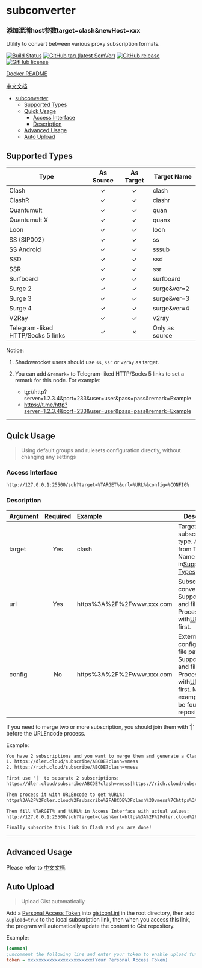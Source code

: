 # subconverter

### 添加混淆host参数target=clash&newHost=xxx

Utility to convert between various proxy subscription formats.

[![Build Status](https://github.com/tindy2013/subconverter/actions/workflows/build.yml/badge.svg)](https://github.com/tindy2013/subconverter/actions)
[![GitHub tag (latest SemVer)](https://img.shields.io/github/tag/tindy2013/subconverter.svg)](https://github.com/tindy2013/subconverter/tags)
[![GitHub release](https://img.shields.io/github/release/tindy2013/subconverter.svg)](https://github.com/tindy2013/subconverter/releases)
[![GitHub license](https://img.shields.io/github/license/tindy2013/subconverter.svg)](https://github.com/tindy2013/subconverter/blob/master/LICENSE)

[Docker README](https://github.com/tindy2013/subconverter/blob/master/README-docker.md)

[中文文档](https://github.com/tindy2013/subconverter/blob/master/README-cn.md)

- [subconverter](#subconverter)
  - [Supported Types](#supported-types)
  - [Quick Usage](#quick-usage)
    - [Access Interface](#access-interface)
    - [Description](#description)
  - [Advanced Usage](#advanced-usage)
  - [Auto Upload](#auto-upload)

## Supported Types

| Type                              | As Source | As Target | Target Name    |
| --------------------------------- | :-------: | :-------: | -------------- |
| Clash                             |    ✓    |    ✓    | clash          |
| ClashR                            |    ✓    |    ✓    | clashr         |
| Quantumult                        |    ✓    |    ✓    | quan           |
| Quantumult X                      |    ✓    |    ✓    | quanx          |
| Loon                              |    ✓    |    ✓    | loon           |
| SS (SIP002)                       |    ✓    |    ✓    | ss             |
| SS Android                        |    ✓    |    ✓    | sssub          |
| SSD                               |    ✓    |    ✓    | ssd            |
| SSR                               |    ✓    |    ✓    | ssr            |
| Surfboard                         |    ✓    |    ✓    | surfboard      |
| Surge 2                           |    ✓    |    ✓    | surge&ver=2    |
| Surge 3                           |    ✓    |    ✓    | surge&ver=3    |
| Surge 4                           |    ✓    |    ✓    | surge&ver=4    |
| V2Ray                             |    ✓    |    ✓    | v2ray          |
| Telegram-liked HTTP/Socks 5 links |    ✓    |    ×    | Only as source |

Notice:

1. Shadowrocket users should use `ss`, `ssr` or `v2ray` as target.
2. You can add `&remark=` to Telegram-liked HTTP/Socks 5 links to set a remark for this node. For example:

   - tg://http?server=1.2.3.4&port=233&user=user&pass=pass&remark=Example
   - https://t.me/http?server=1.2.3.4&port=233&user=user&pass=pass&remark=Example

---

## Quick Usage

> Using default groups and rulesets configuration directly, without changing any settings

### Access Interface

```txt
http://127.0.0.1:25500/sub?target=%TARGET%&url=%URL%&config=%CONFIG%
```

### Description

| Argument | Required | Example                   | Description                                                                                                                                                                                                               |
| -------- | :------: | :------------------------ | ------------------------------------------------------------------------------------------------------------------------------------------------------------------------------------------------------------------------- |
| target   |   Yes   | clash                     | Target subscription type. Acquire from Target Name in[Supported Types](#supported-types).                                                                                                                                    |
| url      |   Yes   | https%3A%2F%2Fwww.xxx.com | Subscription to convert. Supports URLs and file paths. Process with[URLEncode](https://www.urlencoder.org/) first.                                                                                                           |
| config   |    No    | https%3A%2F%2Fwww.xxx.com | External configuration file path. Supports URLs and file paths. Process with[URLEncode](https://www.urlencoder.org/) first. More examples can be found in [this](https://github.com/lzdnico/subconverteriniexample) repository. |

If you need to merge two or more subscription, you should join them with '|' before the URLEncode process.

Example:

```txt
You have 2 subscriptions and you want to merge them and generate a Clash subscription:
1. https://dler.cloud/subscribe/ABCDE?clash=vmess
2. https://rich.cloud/subscribe/ABCDE?clash=vmess

First use '|' to separate 2 subscriptions:
https://dler.cloud/subscribe/ABCDE?clash=vmess|https://rich.cloud/subscribe/ABCDE?clash=vmess

Then process it with URLEncode to get %URL%:
https%3A%2F%2Fdler.cloud%2Fsubscribe%2FABCDE%3Fclash%3Dvmess%7Chttps%3A%2F%2Frich.cloud%2Fsubscribe%2FABCDE%3Fclash%3Dvmess

Then fill %TARGET% and %URL% in Access Interface with actual values:
http://127.0.0.1:25500/sub?target=clash&url=https%3A%2F%2Fdler.cloud%2Fsubscribe%2FABCDE%3Fclash%3Dvmess%7Chttps%3A%2F%2Frich.cloud%2Fsubscribe%2FABCDE%3Fclash%3Dvmess

Finally subscribe this link in Clash and you are done!
```

---

## Advanced Usage

Please refer to [中文文档](https://github.com/tindy2013/subconverter/blob/master/README-cn.md#%E8%BF%9B%E9%98%B6%E7%94%A8%E6%B3%95).

## Auto Upload

> Upload Gist automatically

Add a [Personal Access Token](https://github.com/settings/tokens/new) into [gistconf.ini](./gistconf.ini) in the root directory, then add `&upload=true` to the local subscription link, then when you access this link, the program will automatically update the content to Gist repository.

Example:

```ini
[common]
;uncomment the following line and enter your token to enable upload function
token = xxxxxxxxxxxxxxxxxxxxxxxx(Your Personal Access Token)
```
